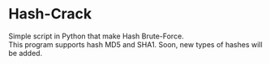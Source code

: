 # Hash-Crack
Simple script in Python that make Hash Brute-Force.  <br />
This program supports hash MD5 and SHA1. Soon, new types of hashes will be added.
